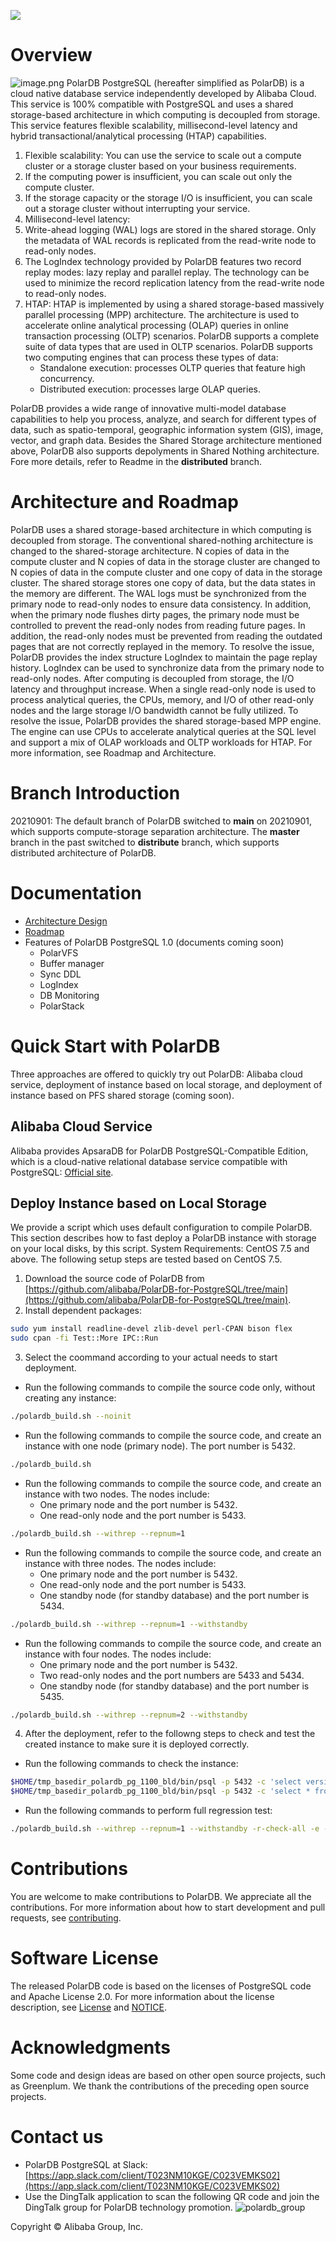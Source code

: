 ![](doc/pic/PolarDB_logo.png)
# Overview 
![image.png](doc/pic/1_polardb_architecture.png)
PolarDB PostgreSQL (hereafter simplified as PolarDB) is a cloud native database service independently developed by Alibaba Cloud. This service is 100% compatible with PostgreSQL and uses a shared storage-based architecture in which computing is decoupled from storage. This service features flexible scalability, millisecond-level latency and hybrid transactional/analytical processing (HTAP) capabilities. 

1. Flexible scalability: You can use the service to scale out a compute cluster or a storage cluster based on your business requirements. 
1. If the computing power is insufficient, you can scale out only the compute cluster. 
1. If the storage capacity or the storage I/O is insufficient, you can scale out a storage cluster without interrupting your service. 
1. Millisecond-level latency:
1. Write-ahead logging (WAL) logs are stored in the shared storage. Only the metadata of WAL records is replicated from the read-write node to read-only nodes. 
1. The LogIndex technology provided by PolarDB features two record replay modes: lazy replay and parallel replay. The technology can be used to minimize the record replication latency from the read-write node to read-only nodes. 
1. HTAP: HTAP is implemented by using a shared storage-based massively parallel processing (MPP) architecture. The architecture is used to accelerate online analytical processing (OLAP) queries in online transaction processing (OLTP) scenarios. PolarDB supports a complete suite of data types that are used in OLTP scenarios. PolarDB supports two computing engines that can process these types of data:
   - Standalone execution: processes OLTP queries that feature high concurrency. 
   - Distributed execution: processes large OLAP queries. 

PolarDB provides a wide range of innovative multi-model database capabilities to help you process, analyze, and search for different types of data, such as spatio-temporal, geographic information system (GIS), image, vector, and graph data. 
Besides the Shared Storage architecture mentioned above, PolarDB also supports depolyments in Shared  Nothing architecture. Fore more details, refer to Readme in the **distributed** branch.
# Architecture and Roadmap
PolarDB uses a shared storage-based architecture in which computing is decoupled from storage. The conventional shared-nothing architecture is changed to the shared-storage architecture. N copies of data in the compute cluster and N copies of data in the storage cluster are changed to N copies of data in the compute cluster and one copy of data in the storage cluster. The shared storage stores one copy of data, but the data states in the memory are different. The WAL logs must be synchronized from the primary node to read-only nodes to ensure data consistency. In addition, when the primary node flushes dirty pages, the primary node must be controlled to prevent the read-only nodes from reading future pages. In addition, the read-only nodes must be prevented from reading the outdated pages that are not correctly replayed in the memory. To resolve the issue, PolarDB provides the index structure LogIndex to maintain the page replay history. LogIndex can be used to synchronize data from the primary node to read-only nodes.
After computing is decoupled from storage, the I/O latency and throughput increase. When a single read-only node is used to process analytical queries, the CPUs, memory, and I/O of other read-only nodes and the large storage I/O bandwidth cannot be fully utilized. To resolve the issue, PolarDB provides the shared storage-based MPP engine. The engine can use CPUs to accelerate analytical queries at the SQL level and support a mix of OLAP workloads and OLTP workloads for HTAP. 
For more information, see Roadmap and Architecture. 
# Branch Introduction
20210901: The default branch of PolarDB switched to **main** on 20210901, which supports compute-storage separation architecture. The **master** branch in the past switched to **distribute** branch, which supports distributed architecture of PolarDB.
# Documentation

- [Architecture Design](doc/Architecture.md)
- [Roadmap](doc/Roadmap.md)
- Features of PolarDB PostgreSQL 1.0 (documents coming soon)
   - PolarVFS
   - Buffer manager
   - Sync DDL
   - LogIndex
   - DB Monitoring
   - PolarStack
# Quick Start with PolarDB
Three approaches are offered to quickly try out PolarDB: Alibaba cloud service, deployment of instance based on local storage, and deployment of instance based on PFS shared storage (coming soon).
## Alibaba Cloud Service
Alibaba provides ApsaraDB for PolarDB PostgreSQL-Compatible Edition, which is a cloud-native relational database service compatible with PostgreSQL: [Official site](https://www.alibabacloud.com/product/polardb).
## Deploy Instance based on Local Storage
We provide a script which uses default configuration to compile PolarDB. This section describes how to fast deploy a PolarDB instance with storage on your local disks, by this script.
System Requirements: CentOS 7.5 and above. The following setup steps are tested based on CentOS 7.5.

1. Download the source code of PolarDB from [https://github.com/alibaba/PolarDB-for-PostgreSQL/tree/main](https://github.com/alibaba/PolarDB-for-PostgreSQL/tree/main).
2. Install dependent packages:
```bash
sudo yum install readline-devel zlib-devel perl-CPAN bison flex
sudo cpan -fi Test::More IPC::Run
```

3. Select the coommand according to your actual needs to start deployment.
- Run the following commands to compile the source code only, without creating any instance: 
```bash
./polardb_build.sh --noinit
```

   - Run the following commands to compile the source code, and create an instance with one node (primary node). The port number is 5432.
```bash
./polardb_build.sh
```

   - Run the following commands to compile the source code, and create an instance with two nodes. The nodes include:
      - One primary node and the port number is 5432. 
      - One read-only node and the port number is 5433. 
```bash
./polardb_build.sh --withrep --repnum=1
```

   - Run the following commands to compile the source code, and create an instance with three nodes. The nodes include:
      - One primary node and the port number is 5432. 
      - One read-only node and the port number is 5433. 
      - One standby node (for standby database) and the port number is 5434.
```bash
./polardb_build.sh --withrep --repnum=1 --withstandby
```

   - Run the following commands to compile the source code, and create an instance with four nodes. The nodes include: 
      - One primary node and the port number is 5432.
      - Two read-only nodes and the port numbers are 5433 and 5434.
      - One standby node (for standby database) and the port number is 5435.
```bash
./polardb_build.sh --withrep --repnum=2 --withstandby
```

4. After the deployment, refer to the followng steps to check and test the created instance to make sure it is deployed correctly.
- Run the following commands to check the instance:
```bash
$HOME/tmp_basedir_polardb_pg_1100_bld/bin/psql -p 5432 -c 'select version();'
$HOME/tmp_basedir_polardb_pg_1100_bld/bin/psql -p 5432 -c 'select * from pg_replication_slots;'
```

   - Run the following commands to perform full regression test:
```bash
./polardb_build.sh --withrep --repnum=1 --withstandby -r-check-all -e -r-contrib -r-pl -r-external -r-installcheck-all
```
# Contributions
You are welcome to make contributions to PolarDB. We appreciate all the contributions. For more information about how to start development and pull requests, see [contributing](doc/contributing.md). 
# Software License
The released PolarDB code is based on the licenses of PostgreSQL code and Apache License 2.0. For more information about the license description, see [License](doc/LICENSE.txt) and [NOTICE](doc/NOTICE.txt). 
# Acknowledgments
Some code and design ideas are based on other open source projects, such as Greenplum. We thank the contributions of the preceding open source projects. 

# Contact us
- PolarDB PostgreSQL at Slack: [https://app.slack.com/client/T023NM10KGE/C023VEMKS02](https://app.slack.com/client/T023NM10KGE/C023VEMKS02)
- Use the DingTalk application to scan the following QR code and join the DingTalk group for PolarDB technology promotion. 
  ![polardb_group](doc/pic/polardb_group.png)

Copyright © Alibaba Group, Inc.
​


